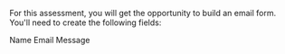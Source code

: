 For this assessment, you will get the opportunity to build an email form. You'll need to create the following fields:

Name
Email
Message

